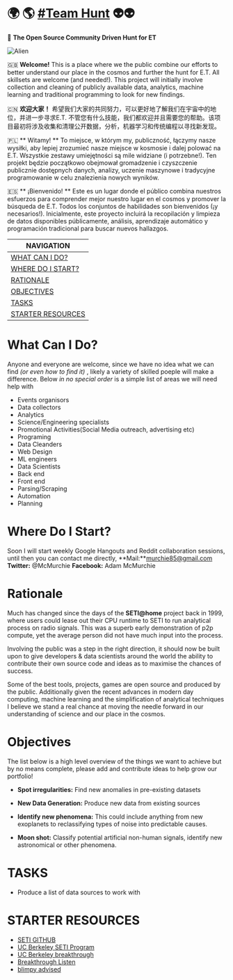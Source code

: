 # 🌍 🌎 [#Team Hunt](https://murchie85.github.io/) 👽👽  
🌌 **The Open Source Community Driven Hunt for ET**


![Alien](https://images.wallpaperscraft.com/image/stars_space_galaxy_117958_2560x1080.jpg)

🇬🇧 **Welcome!** This is a place where we the public combine our efforts to better understand our place in the cosmos and further the hunt for E.T. All skillsets are welcome (and needed!). This project will initially involve collection and cleaning of publicly available data, analytics, machine learning and traditional programming to look for new findings.   

🇨🇳 **欢迎大家！** 希望我们大家的共同努力，可以更好地了解我们在宇宙中的地位，并进一步寻求E.T. 不管您有什么技能，我们都欢迎并且需要您的帮助。该项目最初将涉及收集和清理公开数据，分析，机器学习和传统编程以寻找新发现。  

🇵🇱 ** Witamy! ** To miejsce, w którym my, publiczność, łączymy nasze wysiłki, aby lepiej zrozumieć nasze miejsce w kosmosie i dalej polować na E.T. Wszystkie zestawy umiejętności są mile widziane (i potrzebne!). Ten projekt będzie początkowo obejmował gromadzenie i czyszczenie publicznie dostępnych danych, analizy, uczenie maszynowe i tradycyjne programowanie w celu znalezienia nowych wyników.  

🇪🇸 ** ¡Bienvenido! ** Este es un lugar donde el público combina nuestros esfuerzos para comprender mejor nuestro lugar en el cosmos y promover la búsqueda de E.T. Todos los conjuntos de habilidades son bienvenidos (¡y necesarios!). Inicialmente, este proyecto incluirá la recopilación y limpieza de datos disponibles públicamente, análisis, aprendizaje automático y programación tradicional para buscar nuevos hallazgos.

| NAVIGATION        | 
| ------------- |
| [WHAT CAN I DO?](#What-Can-I-Do) |
| [WHERE DO I START?](#Where-Do-I-Start) |
| [RATIONALE](#Rationale) |
| [OBJECTIVES](#Objectives) |
| [TASKS](#Tasks) |
| [STARTER RESOURCES](#STARTER-RESOURCES) |


# What Can I Do?

Anyone and everyone are welcome, since we have no idea what we can find *(or even how to find it)* , likely a variety of skilled poeple will make a difference. Below *in no special order* is a simple list of areas we will need help with

- Events organisors
- Data collectors 
- Analytics
- Science/Engineering specialists
- Promotional Activities(Social Media outreach, advertising etc) 
- Programing 
- Data Cleanders 
- Web Design
- ML engineers
- Data Scientists
- Back end
- Front end
- Parsing/Scraping
- Automation
- Planning 

# Where Do I Start?

 Soon I will start weekly Google Hangouts and Reddit collaboration sessions, until then you can contact me directly, **Mail:**murchie85@gmail.com **Twitter:** @McMurchie **Facebook:** Adam McMurchie


# Rationale

Much has changed since the days of the **SETI@home** project back in 1999, where users could lease out their CPU runtime to SETI to run analytical process on radio signals. This was a superb early demonstration of p2p compute, yet the average person did not have much input into the process. 

Involving the public was a step in the right direction, it should now be built upon to give developers & data scientists around the world the ability to contribute their own source code and ideas as to maximise the chances of success. 

Some of the best tools, projects, games are open source and produced by the public. Additionally given the recent advances in modern day computing, machine learning and the simplification of analytical techniques I believe we stand a real chance at moving the needle forward in our understanding of science and our place in the cosmos. 


# Objectives
  
The list below is a high level overview of the things we want to achieve but by no means complete, please add and contribute ideas to help grow our portfolio!  

- **Spot irregularities:** Find new anomalies in pre-existing datasets 

- **New Data Generation:** Produce new data from existing sources 

- **Identify new phenomena:** This could include anything from new exoplanets to reclassifying types of noise into predictable causes. 

- **Moon shot:** Classify potential artificial non-human signals, identify new astronomical or other phenomena. 
  

# TASKS

- Produce a list of data sources to work with 


# STARTER RESOURCES 

- [SETI GITHUB](https://github.com/SETI)
- [UC Berkeley SETI Program](https://github.com/UCBerkeleySETI)
- [UC Berkeley breakthrough](https://github.com/UCBerkeleySETI/breakthrough)
- [Breakthrough Listen](http://seti.berkeley.edu/listen/)
- [blimpy advised](https://github.com/UCBerkeleySETI/blimpy)
